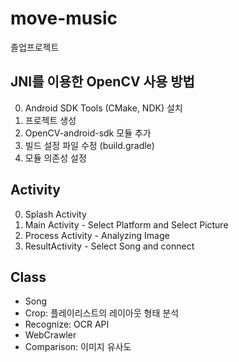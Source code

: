 # move-music
졸업프로젝트

## JNI를 이용한 OpenCV 사용 방법

0. Android SDK Tools (CMake, NDK) 설치
1. 프로젝트 생성
2. OpenCV-android-sdk 모듈 추가
3. 빌드 설정 파일 수정 (build.gradle)
4. 모듈 의존성 설정

## Activity

0. Splash Activity
1. Main Activity - Select Platform and Select Picture
2. Process Activity - Analyzing Image
3. ResultActivity - Select Song and connect

## Class

- Song
- Crop: 플레이리스트의 레이아웃 형태 분석
- Recognize: OCR API
- WebCrawler
- Comparison: 이미지 유사도

